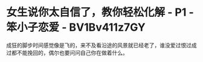 # 女生说你太自信了，教你轻松化解 - P1 - 笨小子恋爱 - BV1Bv411z7GY

成狂的脚步时间感觉像是飞的，来不及看沿途的风景就已经老了，谁没爱过恨过成过都不能挽回的，偶尔也要问问自己你在做着什么。

